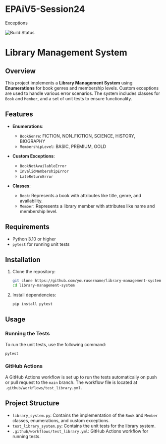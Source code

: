 
# EPAiV5-Session24
Exceptions

![Build Status](https://github.com/aravindchakravarti/EPAiV5-Session24/actions/workflows/python-app.yml/badge.svg)

# Library Management System

## Overview

This project implements a **Library Management System** using **Enumerations** for book genres and membership levels. Custom exceptions are used to handle various error scenarios. The system includes classes for `Book` and `Member`, and a set of unit tests to ensure functionality.

## Features

- **Enumerations**:
  - `BookGenre`: FICTION, NON_FICTION, SCIENCE, HISTORY, BIOGRAPHY
  - `MembershipLevel`: BASIC, PREMIUM, GOLD

- **Custom Exceptions**:
  - `BookNotAvailableError`
  - `InvalidMembershipError`
  - `LateReturnError`

- **Classes**:
  - `Book`: Represents a book with attributes like title, genre, and availability.
  - `Member`: Represents a library member with attributes like name and membership level.

## Requirements

- Python 3.10 or higher
- `pytest` for running unit tests

## Installation

1. Clone the repository:
   ```sh
   git clone https://github.com/yourusername/library-management-system.git
   cd library-management-system
   ```

2. Install dependencies:
   ```sh
   pip install pytest
   ```

## Usage

### Running the Tests

To run the unit tests, use the following command:
```sh
pytest
```

### GitHub Actions

A GitHub Actions workflow is set up to run the tests automatically on push or pull request to the `main` branch. The workflow file is located at `.github/workflows/test_library.yml`.

## Project Structure

- `library_system.py`: Contains the implementation of the `Book` and `Member` classes, enumerations, and custom exceptions.
- `test_library_system.py`: Contains the unit tests for the library system.
- `.github/workflows/test_library.yml`: GitHub Actions workflow for running tests.

